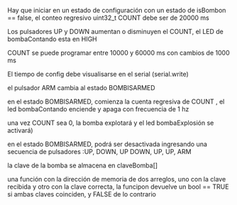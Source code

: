 <p>Hay que iniciar en un estado de configuración con un estado de isBombon == false, el conteo regresivo uint32_t COUNT debe ser de 20000 ms </p>
<p>Los pulsadores UP y DOWN aumentan o disminuyen el COUNT, el LED de bombaContando esta en HIGH </p>
<p> COUNT se puede programar entre 10000 y 60000 ms con cambios de 1000 ms </p>
<p>El tiempo de config debe visualisarse en el serial (serial.write) </p>
<p> el pulsador ARM cambia al estado BOMBISARMED </P>
<p> en el estado BOMBISARMED, comienza la cuenta regresiva de COUNT , el led bombaContando enciende y apaga con frecuencia de 1 hz </p>
<p>una vez COUNT sea 0, la bomba explotará y el led bombaExplosión se activará)
<p> en el estado BOMBISARMED, podrá ser desactivada ingresando una secuencia de pulsadores :UP, DOWN, UP DOWN, UP, UP, ARM </P>
<P>la clave de la bomba se almacena en claveBomba[] </p>
<p>una función con la dirección de memoria de dos arreglos, uno con la clave recibida y otro con la clave correcta, la funcipon devuelve un bool == TRUE si ambas claves coinciden, y FALSE de lo contrario</p>